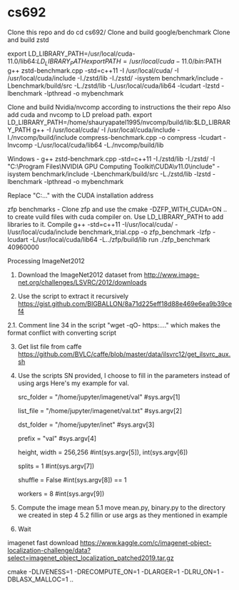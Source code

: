 # cs692
Clone this repo and do cd cs692/
Clone and build google/benchmark 
Clone and build zstd

export LD_LIBRARY_PATH=/usr/local/cuda-11.0/lib64:$LD_LIBRARY_PATH
export PATH=/usr/local/cuda-11.0/bin:$PATH
g++ zstd-benchmark.cpp -std=c++11 -I /usr/local/cuda/ -I /usr/local/cuda/include -I./zstd/lib -I./zstd/ -isystem benchmark/include -Lbenchmark/build/src -L./zstd/lib -L/usr/local/cuda/lib64 -lcudart -lzstd  -lbenchmark -lpthread  -o mybenchmark

Clone and build Nvidia/nvcomp according to instructions the their repo
Also add cuda and nvcomp to LD preload path.
export LD_LIBRARY_PATH=/home/shauryapatel1995/nvcomp/build/lib:$LD_LIBRARY_PATH
g++ -I /usr/local/cuda/ -I /usr/local/cuda/include -I./nvcomp/build/include compress-benchmark.cpp -o compress -lcudart -lnvcomp -L/usr/local/cuda/lib64 -L./nvcomp/build/lib 

Windows - 
g++ zstd-benchmark.cpp -std=c++11 -I./zstd/lib -I./zstd/ -I "C:\Program Files\NVIDIA GPU Computing Toolkit\CUDA\v11.0\include" -isystem benchmark/include -Lbenchmark/build/src -L./zstd/lib -lzstd -lbenchmark -lpthread -o mybenchmark

Replace "C:\..." with the CUDA installation address

zfp benchmarks - 
Clone zfp and use the cmake -DZFP_WITH_CUDA=ON .. to create vuild files with cuda compiler on. 
Use LD_LIBRARY_PATH to add libraries to it.
Compile g++ -std=c++11 -I/usr/local/cuda/ -I/usr/local/cuda/include benchmark_trial.cpp -o zfp_benchmark -lzfp -lcudart -L/usr/local/cuda/lib64 -L../zfp/build/lib
run ./zfp_benchmark 40960000




Processing ImageNet2012

1. Download the ImageNet2012 dataset from http://www.image-net.org/challenges/LSVRC/2012/downloads

2. Use the script to extract it recursively https://gist.github.com/BIGBALLON/8a71d225eff18d88e469e6ea9b39cef4

2.1. Comment line 34 in the script "wget -qO- https:...." which makes the format conflict with converting script

3. Get list file from caffe https://github.com/BVLC/caffe/blob/master/data/ilsvrc12/get_ilsvrc_aux.sh

4. Use the scripts SN provided, I choose to fill in the parameters instead of using args Here's my example for val.

    src_folder = "/home/jupyter/imagenet/val"    #sys.argv[1]
    
    list_file = "/home/jupyter/imagenet/val.txt"  #sys.argv[2]
    
    dst_folder = "/home/jupyter/inet" #sys.argv[3]
    
    prefix = "val" #sys.argv[4]
    
    height, width = 256,256 #int(sys.argv[5]), int(sys.argv[6])
    
    splits = 1 #int(sys.argv[7])
    
    shuffle = False #int(sys.argv[8]) == 1
    
    workers = 8 #int(sys.argv[9])
    
5. Compute the image mean
5.1 move mean.py, binary.py to the directory we created in step 4
5.2 fillin or use args as they mentioned in example
6. Wait


imagenet fast download
https://www.kaggle.com/c/imagenet-object-localization-challenge/data?select=imagenet_object_localization_patched2019.tar.gz


cmake -DLIVENESS=1 -DRECOMPUTE_ON=1 -DLARGER=1 -DLRU_ON=1 -DBLASX_MALLOC=1 ..
